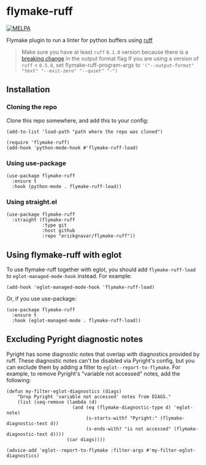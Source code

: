 # flymake-ruff

[![MELPA](https://melpa.org/packages/flymake-ruff-badge.svg)](https://melpa.org/#/flymake-ruff)

Flymake plugin to run a linter for python buffers using [ruff](https://github.com/charliermarsh/ruff)

> Make sure you have at least `ruff` `0.1.0` version because there is a [breaking change](https://github.com/astral-sh/ruff/blob/main/BREAKING_CHANGES.md#010) in the output format flag
> If you are using a version of `ruff` < `0.5.0`, set flymake-ruff-program-args to  `'("--output-format" "text" "--exit-zero" "--quiet" "-")`

## Installation

### Cloning the repo

Clone this repo somewhere, and add this to your config:

```elisp
(add-to-list 'load-path "path where the repo was cloned")

(require 'flymake-ruff)
(add-hook 'python-mode-hook #'flymake-ruff-load)
```

### Using use-package

```emacs-lisp
(use-package flymake-ruff
  :ensure t
  :hook (python-mode . flymake-ruff-load))
```

### Using straight.el

```emacs-lisp
(use-package flymake-ruff
  :straight (flymake-ruff
             :type git
             :host github
             :repo "erickgnavar/flymake-ruff"))
```

## Using flymake-ruff with eglot

To use flymake-ruff together with eglot, you should add `flymake-ruff-load` to
`eglot-managed-mode-hook` instead.   For example:

```emacs-lisp
(add-hook 'eglot-managed-mode-hook 'flymake-ruff-load)
```

Or, if you use use-package:

```emacs-lisp
(use-package flymake-ruff
  :ensure t
  :hook (eglot-managed-mode . flymake-ruff-load))
```

## Excluding Pyright diagnostic notes

Pyright has some diagnostic notes that overlap with diagnostics provided by
ruff. These diagnostic notes can't be disabled via Pyright's config, but you can
exclude them by adding a filter to `eglot--report-to-flymake`. For example, to
remove Pyright's "variable not accessed" notes, add the following:

```emacs-lisp
(defun my-filter-eglot-diagnostics (diags)
    "Drop Pyright 'variable not accessed' notes from DIAGS."
    (list (seq-remove (lambda (d)
                        (and (eq (flymake-diagnostic-type d) 'eglot-note)
                             (s-starts-with? "Pyright:" (flymake-diagnostic-text d))
                             (s-ends-with? "is not accessed" (flymake-diagnostic-text d))))
                      (car diags))))

(advice-add 'eglot--report-to-flymake :filter-args #'my-filter-eglot-diagnostics)
```
